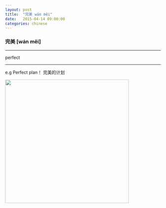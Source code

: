 ```yaml
---
layout: post
title:  "完美 wán měi"
date:   2015-04-14 09:00:00
categories: chinese
---
```

### 完美 [wán měi]
-----------

perfect

-----------

e.g Perfect plan！ 完美的计划

<img width="400" src="/womba.ts-learning/images/perfect.jpg"/>
